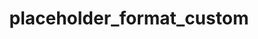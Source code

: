---
directive_id: 'placeholder_format_custom'
title: 'placeholder_format_custom'
values_markdown: |
  **1)**  Custom [Perl compatible regular expression](http://www.pcre.org/).  
  **2)**  `NULL` - disables any current custom placeholders
description_markdown: |
  Specifies a custom placeholder format. Any text in your file matching the regular expression you provide will be captured as a placeholder..
  
examples:
    - type: generic
      code_single_line: smartling.placeholder_format_custom = \[.+?\]
      code_block_markdown:
      description_markdown:
        Any characters surrounded by square brackets will be treated as a placeholder. 
---